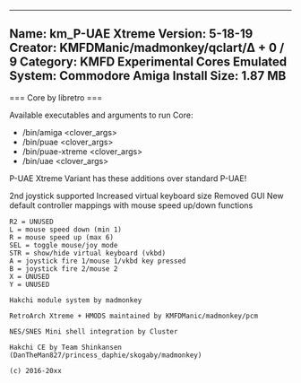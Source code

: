 -----------------------
Name: km_P-UAE Xtreme
Version: 5-18-19
Creator: KMFDManic/madmonkey/qclart/∆ + 0 / 9
Category: KMFD Experimental Cores
Emulated System: Commodore Amiga
Install Size: 1.87 MB
-----------------------
=== Core by libretro ===

Available executables and arguments to run Core:
- /bin/amiga <rom> <clover_args>
- /bin/puae <rom> <clover_args>
- /bin/puae-xtreme <rom> <clover_args>
- /bin/uae <rom> <clover_args>

P-UAE Xtreme Variant has these additions over standard P-UAE!

2nd joystick supported
Increased virtual keyboard size
Removed GUI
New default controller mappings with mouse speed up/down functions

```L2 = show/hide status
R2 = UNUSED
L = mouse speed down (min 1)
R = mouse speed up (max 6)
SEL = toggle mouse/joy mode
STR = show/hide virtual keyboard (vkbd)
A = joystick fire 1/mouse 1/vkbd key pressed
B = joystick fire 2/mouse 2
X = UNUSED
Y = UNUSED

Hakchi module system by madmonkey

RetroArch Xtreme + HMODS maintained by KMFDManic/madmonkey/pcm

NES/SNES Mini shell integration by Cluster

Hakchi CE by Team Shinkansen (DanTheMan827/princess_daphie/skogaby/madmonkey)

(c) 2016-20xx
